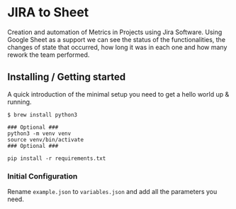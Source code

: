# JIRA to Sheet


Creation and automation of Metrics in Projects using Jira Software.
Using Google Sheet as a support we can see the status of the functionalities, the changes of state that occurred, how long it was in each one and how many rework the team performed.

## Installing / Getting started

A quick introduction of the minimal setup you need to get a hello world up &
running.

```shell
$ brew install python3

### Optional ###
python3 -m venv venv 
source venv/bin/activate
### Optional ### 

pip install -r requirements.txt
```

### Initial Configuration

Rename `example.json` to `variables.json` and add all the parameters you need.
